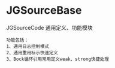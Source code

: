 # JGSourceBase
JGSourceCode 通用定义、功能模块

    功能包括：
    1、通用日志控制模式
    2、通用重用标示快速定义
    3、Bock循环引用常用定义weak、strong快捷处理
